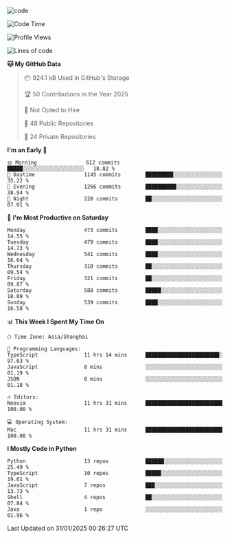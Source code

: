 
<!--
**liuyaanng/liuyaanng** is a ✨ _special_ ✨ repository because its `README.md` (this file) appears on your GitHub profile.

Here are some ideas to get you started:

- 🔭 I’m currently working on ...
- 🌱 I’m currently learning ...
- 👯 I’m looking to collaborate on ...
- 🤔 I’m looking for help with ...
- 💬 Ask me about ...
- 📫 How to reach me: ...
- 😄 Pronouns: ...
- ⚡ Fun fact: ...
-->


![code](https://cdn.jsdelivr.net/gh/liuyaanng/liuyaanng@1.0/code.gif) 

<!--START_SECTION:waka-->
![Code Time](http://img.shields.io/badge/Code%20Time-1%2C196%20hrs%2015%20mins-blue)

![Profile Views](http://img.shields.io/badge/Profile%20Views-0-blue)

![Lines of code](https://img.shields.io/badge/From%20Hello%20World%20I%27ve%20Written-19.7%20million%20lines%20of%20code-blue)

**🐱 My GitHub Data** 

> 📦 924.1 kB Used in GitHub's Storage 
 > 
> 🏆 50 Contributions in the Year 2025
 > 
> 🚫 Not Opted to Hire
 > 
> 📜 48 Public Repositories 
 > 
> 🔑 24 Private Repositories 
 > 
**I'm an Early 🐤** 

```text
🌞 Morning                612 commits         █████░░░░░░░░░░░░░░░░░░░░   18.82 % 
🌆 Daytime                1145 commits        █████████░░░░░░░░░░░░░░░░   35.22 % 
🌃 Evening                1266 commits        ██████████░░░░░░░░░░░░░░░   38.94 % 
🌙 Night                  228 commits         ██░░░░░░░░░░░░░░░░░░░░░░░   07.01 % 
```
📅 **I'm Most Productive on Saturday** 

```text
Monday                   473 commits         ████░░░░░░░░░░░░░░░░░░░░░   14.55 % 
Tuesday                  479 commits         ████░░░░░░░░░░░░░░░░░░░░░   14.73 % 
Wednesday                541 commits         ████░░░░░░░░░░░░░░░░░░░░░   16.64 % 
Thursday                 310 commits         ██░░░░░░░░░░░░░░░░░░░░░░░   09.54 % 
Friday                   321 commits         ██░░░░░░░░░░░░░░░░░░░░░░░   09.87 % 
Saturday                 588 commits         █████░░░░░░░░░░░░░░░░░░░░   18.09 % 
Sunday                   539 commits         ████░░░░░░░░░░░░░░░░░░░░░   16.58 % 
```


📊 **This Week I Spent My Time On** 

```text
🕑︎ Time Zone: Asia/Shanghai

💬 Programming Languages: 
TypeScript               11 hrs 14 mins      ████████████████████████░   97.63 % 
JavaScript               8 mins              ░░░░░░░░░░░░░░░░░░░░░░░░░   01.19 % 
JSON                     8 mins              ░░░░░░░░░░░░░░░░░░░░░░░░░   01.18 % 

🔥 Editors: 
Neovim                   11 hrs 31 mins      █████████████████████████   100.00 % 

💻 Operating System: 
Mac                      11 hrs 31 mins      █████████████████████████   100.00 % 
```

**I Mostly Code in Python** 

```text
Python                   13 repos            ██████░░░░░░░░░░░░░░░░░░░   25.49 % 
TypeScript               10 repos            █████░░░░░░░░░░░░░░░░░░░░   19.61 % 
JavaScript               7 repos             ███░░░░░░░░░░░░░░░░░░░░░░   13.73 % 
Shell                    4 repos             ██░░░░░░░░░░░░░░░░░░░░░░░   07.84 % 
Java                     1 repo              ░░░░░░░░░░░░░░░░░░░░░░░░░   01.96 % 
```




 Last Updated on 31/01/2025 00:26:27 UTC
<!--END_SECTION:waka-->
